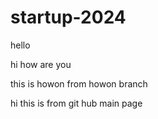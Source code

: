 # startup-2024

hello

hi how are you

this is howon from howon branch

hi this is from git hub main page
